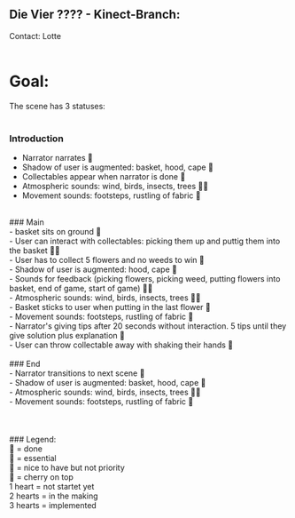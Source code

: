 ## Die Vier ???? - Kinect-Branch: 
Contact: Lotte<br>
<br>
# Goal: <br>
The scene has 3 statuses: <br>
<br>
### Introduction<br>
- Narrator narrates 💖<br>
- Shadow of user is augmented: basket, hood, cape 💖<br>
- Collectables appear when narrator is done 🧡<br>
- Atmospheric sounds: wind, birds, insects, trees 🧡🧡<br>
- Movement sounds: footsteps, rustling of fabric 🤍<br>
<br>
### Main<br>
- basket sits on ground 💖<br>
- User can interact with collectables: picking them up and puttig them into the basket 💖💖<br>
- User has to collect 5 flowers and no weeds to win 💖<br>
- Shadow of user is augmented: hood, cape 💖<br>
- Sounds for feedback (picking flowers, picking weed, putting flowers into basket, end of game, start of game) 🧡🧡<br>
- Atmospheric sounds: wind, birds, insects, trees 🧡🧡<br>
- Basket sticks to user when putting in the last flower 🧡<br>
- Movement sounds: footsteps, rustling of fabric 🤍<br>
- Narrator's giving tips after 20 seconds without interaction. 5 tips until they give solution plus explanation 🤍<br>
- User can throw collectable away with shaking their hands 🤍<br>
<br>
### End<br>
- Narrator transitions to next scene 💖<br>
- Shadow of user is augmented: basket, hood, cape 💖<br>
- Atmospheric sounds: wind, birds, insects, trees 🧡🧡<br>
- Movement sounds: footsteps, rustling of fabric 🤍<br>
<br>
<br>
<br>
### Legend:<br>
💝 = done<br>
💖 = essential<br>
🧡 = nice to have but not priority<br>
🤍 = cherry on top<br>
1 heart = not startet yet<br>
2 hearts = in the making<br>
3 hearts = implemented<br>
